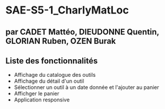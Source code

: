 # SAE-S5-1_CharlyMatLoc
## par CADET Mattéo, DIEUDONNE Quentin, GLORIAN Ruben, OZEN Burak

## Liste des fonctionnalités
- Affichage du catalogue des outils
- Affichage du détail d'un outil
- Sélectionner un outil à un date donnée et l'ajouter au panier
- Affichger le panier
- Application responsive
